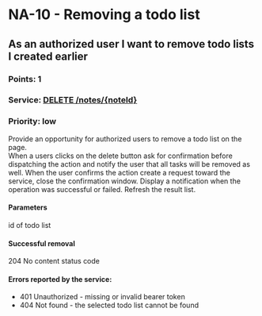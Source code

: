 # NA-10 - Removing a todo list

## As an authorized user I want to remove todo lists I created earlier

### Points: 1
### Service: [DELETE /notes/{noteId}](http://localhost:5000/api-doc#/Notes/NotesController_deleteNote)
### Priority: low

Provide an opportunity for authorized users to remove a todo list on the page.  
When a users clicks on the delete button ask for confirmation before dispatching the action and notify the user that all tasks will be removed as well. When the user confirms the action create a request toward the service, close the confirmation window. Display a notification when the operation was successful or failed. Refresh the result list.

#### Parameters
id of todo list

#### Successful removal
204 No content status code

#### Errors reported by the service:
- 401 Unauthorized - missing or invalid bearer token
- 404 Not found - the selected todo list cannot be found
